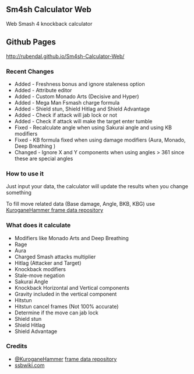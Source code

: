 ## Sm4sh Calculator Web
Web Smash 4 knockback calculator

## Github Pages
http://rubendal.github.io/Sm4sh-Calculator-Web/

### Recent Changes
* Added - Freshness bonus and ignore staleness option
* Added - Attribute editor
* Added - Custom Monado Arts (Decisive and Hyper)
* Added - Mega Man Fsmash charge formula
* Added - Shield stun, Shield Hitlag and Shield Advantage
* Added - Check if attack will jab lock or not
* Added - Check if attack will make the target enter tumble
* Fixed - Recalculate angle when using Sakurai angle and using KB modifiers
* Fixed - KB formula fixed when using damage modifiers (Aura, Monado, Deep Breathing )
* Changed - Ignore X and Y components when using angles > 361 since these are special angles

### How to use it

Just input your data, the calculator will update the results when you change something

To fill move related data (Base damage, Angle, BKB, KBG) use [KuroganeHammer frame data repository](http://kuroganehammer.com/Smash4)

### What does it calculate
* Modifiers like Monado Arts and Deep Breathing
* Rage
* Aura
* Charged Smash attacks multiplier
* Hitlag (Attacker and Target)
* Knockback modifiers
* Stale-move negation
* Sakurai Angle
* Knockback Horizontal and Vertical components
* Gravity included in the vertical component
* Hitstun
* Hitstun cancel frames (Not 100% accurate)
* Determine if the move can jab lock
* Shield stun
* Shield Hitlag
* Shield Advantage

### Credits
* [@KuroganeHammer](https://twitter.com/KuroganeHammer) [frame data repository](http://kuroganehammer.com/Smash4)
* [ssbwiki.com](http://www.ssbwiki.com)
